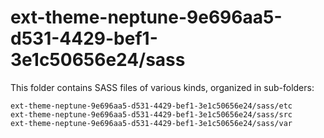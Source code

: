 # ext-theme-neptune-9e696aa5-d531-4429-bef1-3e1c50656e24/sass

This folder contains SASS files of various kinds, organized in sub-folders:

    ext-theme-neptune-9e696aa5-d531-4429-bef1-3e1c50656e24/sass/etc
    ext-theme-neptune-9e696aa5-d531-4429-bef1-3e1c50656e24/sass/src
    ext-theme-neptune-9e696aa5-d531-4429-bef1-3e1c50656e24/sass/var
